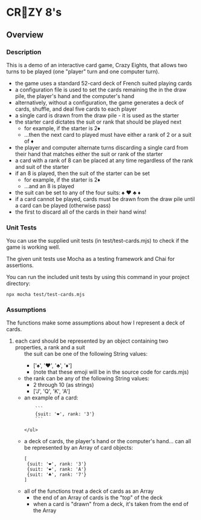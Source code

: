# CR🤪ZY 8's

## Overview

### Description
This is a demo of an interactive card game, Crazy Eights, that allows two turns to be played (one "player" turn and one computer turn).
<ul>
    <li>the game uses a standard 52-card deck of French suited playing cards
    <li>a configuration file is used to set the cards remaining the in the draw pile, the player's hand and the computer's hand
    <li>alternatively, without a configuration, the game generates a deck of cards, shuffle, and deal five cards to each player
    <li>a single card is drawn from the draw pile - it is used as the starter
    <li>the starter card dictates the suit or rank that should be played next
        <ul>
            <li>for example, if the starter is 2♦️
            <li>…then the next card to played must have either a rank of 2 or a suit of ♦️
        </ul>
    <li>the player and computer alternate turns discarding a single card from their hand that matches either the suit or rank of the starter
    <li>a card with a rank of 8 can be placed at any time regardless of the rank and suit of the starter
    <li>if an 8 is played, then the suit of the starter can be set
        <ul>
            <li>for example, if the starter is 2♦️
            <li>…and an 8 is played
        </ul>
    <li>the suit can be set to any of the four suits: ♠️ ❤️ ♣️ ♦️
    <li>if a card cannot be played, cards must be drawn from the draw pile until a card can be played (otherwise pass)
    <li>the first to discard all of the cards in their hand wins!
</ul>

### Unit Tests
You can use the supplied unit tests (in test/test-cards.mjs) to check if the game is working well.

The given unit tests use Mocha as a testing framework and Chai for assertions. 

You can run the included unit tests by using this command in your project directory:
```
npx mocha test/test-cards.mjs
```

### Assumptions
The functions make some assumptions about how I represent a deck of cards.

<ol>
    <li>each card should be represented by an object containing two properties, a rank and a suit
    <ul>the suit can be one of the following String values:
        <ul>
            <li>['♠️', '❤️', '♣️', '♦️']
            <li>(note that these emoji will be in the source code for cards.mjs)
        </ul>
        <li>the rank can be any of the following String values:
            <ul>
                <li>2 through 10 (as strings)
                <li>['J', 'Q', 'K', 'A']
            </ul>
        <li>an example of a card:
        
        ```
        {suit: '❤️', rank: '3'}
        ```
    
    </ul>
<li>a deck of cards, the player's hand or the computer's hand… can all be represented by an Array of card objects:

```
[
 {suit: '❤️', rank: '3'}
 {suit: '❤️', rank: 'A'}
 {suit: '♣️', rank: '7'}
]
```
<li>all of the functions treat a deck of cards as an Array
    <ul>
        <li>the end of an Array of cards is the "top" of the deck
        <li>when a card is "drawn" from a deck, it's taken from the end of the Array
    </ul>
</ol>